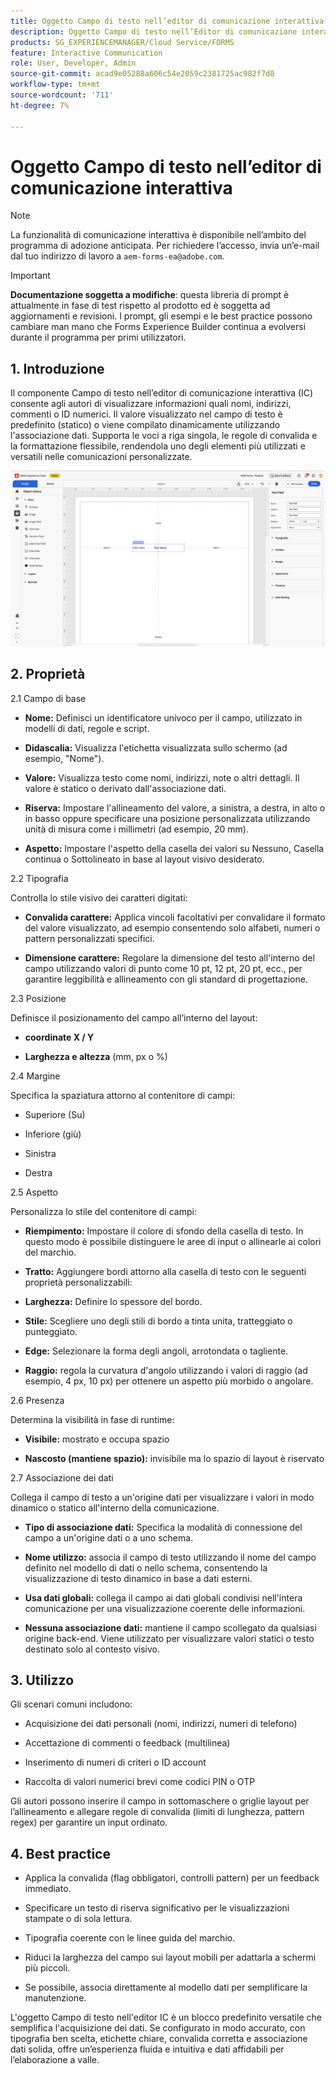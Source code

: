 ```yaml
---
title: Oggetto Campo di testo nell’editor di comunicazione interattiva
description: Oggetto Campo di testo nell’Editor di comunicazione interattiva in AEM Forms per consentire agli autori di visualizzare informazioni quali nomi, indirizzi, commenti o ID numerici.
products: SG_EXPERIENCEMANAGER/Cloud Service/FORMS
feature: Interactive Communication
role: User, Developer, Admin
source-git-commit: acad9e05288a606c54e2059c2381725ac982f7d8
workflow-type: tm+mt
source-wordcount: '711'
ht-degree: 7%

---
```



# Oggetto Campo di testo nell’editor di comunicazione interattiva

>[!NOTE]
>
> La funzionalità di comunicazione interattiva è disponibile nell’ambito del programma di adozione anticipata. Per richiedere l’accesso, invia un’e-mail dal tuo indirizzo di lavoro a `aem-forms-ea@adobe.com`.

>[!IMPORTANT]
>
> **Documentazione soggetta a modifiche**: questa libreria di prompt è attualmente in fase di test rispetto al prodotto ed è soggetta ad aggiornamenti e revisioni. I prompt, gli esempi e le best practice possono cambiare man mano che Forms Experience Builder continua a evolversi durante il programma per primi utilizzatori.

## &#x200B;1. Introduzione

Il componente Campo di testo nell’editor di comunicazione interattiva (IC) consente agli autori di visualizzare informazioni quali nomi, indirizzi, commenti o ID numerici. Il valore visualizzato nel campo di testo è predefinito (statico) o viene compilato dinamicamente utilizzando l&#39;associazione dati. Supporta le voci a riga singola, le regole di convalida e la formattazione flessibile, rendendola uno degli elementi più utilizzati e versatili nelle comunicazioni personalizzate.

![Trova documento IC](/help/forms/interactive-communication/assets/textfield.png)

## &#x200B;2. Proprietà

2.1 Campo di base

- **Nome:** Definisci un identificatore univoco per il campo, utilizzato in modelli di dati, regole e script.

- **Didascalia:** Visualizza l&#39;etichetta visualizzata sullo schermo (ad esempio, &quot;Nome&quot;).

- **Valore:** Visualizza testo come nomi, indirizzi, note o altri dettagli. Il valore è statico o derivato dall&#39;associazione dati.

- **Riserva:** Impostare l&#39;allineamento del valore, a sinistra, a destra, in alto o in basso oppure specificare una posizione personalizzata utilizzando unità di misura come i millimetri (ad esempio, 20 mm).

- **Aspetto:** Impostare l&#39;aspetto della casella dei valori su Nessuno, Casella continua o Sottolineato in base al layout visivo desiderato.

2.2 Tipografia

Controlla lo stile visivo dei caratteri digitati:

- **Convalida carattere:** Applica vincoli facoltativi per convalidare il formato del valore visualizzato, ad esempio consentendo solo alfabeti, numeri o pattern personalizzati specifici.

- **Dimensione carattere:** Regolare la dimensione del testo all&#39;interno del campo utilizzando valori di punto come 10 pt, 12 pt, 20 pt, ecc., per garantire leggibilità e allineamento con gli standard di progettazione.

2.3 Posizione

Definisce il posizionamento del campo all’interno del layout:

- **coordinate X / Y**

- **Larghezza e altezza** (mm, px o %)

2.4 Margine

Specifica la spaziatura attorno al contenitore di campi:

- Superiore (Su)

- Inferiore (giù)

- Sinistra

- Destra

2.5 Aspetto

Personalizza lo stile del contenitore di campi:

- **Riempimento:** Impostare il colore di sfondo della casella di testo. In questo modo è possibile distinguere le aree di input o allinearle ai colori del marchio.

- **Tratto:** Aggiungere bordi attorno alla casella di testo con le seguenti proprietà personalizzabili:

- **Larghezza:** Definire lo spessore del bordo.

- **Stile:** Scegliere uno degli stili di bordo a tinta unita, tratteggiato o punteggiato.

- **Edge:** Selezionare la forma degli angoli, arrotondata o tagliente.

- **Raggio:** regola la curvatura d&#39;angolo utilizzando i valori di raggio (ad esempio, 4 px, 10 px) per ottenere un aspetto più morbido o angolare.

2.6 Presenza

Determina la visibilità in fase di runtime:

- **Visibile:** mostrato e occupa spazio

- **Nascosto (mantiene spazio):** invisibile ma lo spazio di layout è riservato

2.7 Associazione dei dati

Collega il campo di testo a un&#39;origine dati per visualizzare i valori in modo dinamico o statico all&#39;interno della comunicazione.

- **Tipo di associazione dati:** Specifica la modalità di connessione del campo a un&#39;origine dati o a uno schema.

- **Nome utilizzo:** associa il campo di testo utilizzando il nome del campo definito nel modello di dati o nello schema, consentendo la visualizzazione di testo dinamico in base a dati esterni.

- **Usa dati globali:** collega il campo ai dati globali condivisi nell&#39;intera comunicazione per una visualizzazione coerente delle informazioni.

- **Nessuna associazione dati:** mantiene il campo scollegato da qualsiasi origine back-end. Viene utilizzato per visualizzare valori statici o testo destinato solo al contesto visivo.

## &#x200B;3. Utilizzo

Gli scenari comuni includono:

- Acquisizione dei dati personali (nomi, indirizzi, numeri di telefono)

- Accettazione di commenti o feedback (multilinea)

- Inserimento di numeri di criteri o ID account

- Raccolta di valori numerici brevi come codici PIN o OTP

Gli autori possono inserire il campo in sottomaschere o griglie layout per l’allineamento e allegare regole di convalida (limiti di lunghezza, pattern regex) per garantire un input ordinato.

## &#x200B;4. Best practice

- Applica la convalida (flag obbligatori, controlli pattern) per un feedback immediato.

- Specificare un testo di riserva significativo per le visualizzazioni stampate o di sola lettura.

- Tipografia coerente con le linee guida del marchio.

- Riduci la larghezza del campo sui layout mobili per adattarla a schermi più piccoli.

- Se possibile, associa direttamente al modello dati per semplificare la manutenzione.

L&#39;oggetto Campo di testo nell&#39;editor IC è un blocco predefinito versatile che semplifica l&#39;acquisizione dei dati. Se configurato in modo accurato, con tipografia ben scelta, etichette chiare, convalida corretta e associazione dati solida, offre un’esperienza fluida e intuitiva e dati affidabili per l’elaborazione a valle.


